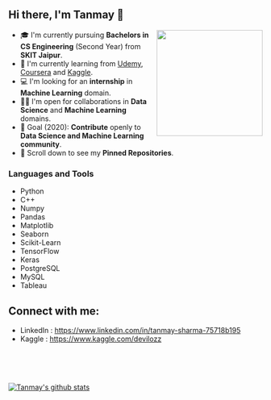 ## Hi there, I'm Tanmay 👋
<img align='right' src="https://s7.gifyu.com/images/WhatsApp-Image-2020-07-14-at-11.34.49-1.gif" width="210">

- 🎓 I'm currently pursuing **Bachelors in CS Engineering** (Second Year) from **SKIT Jaipur**.
- 🌱 I'm currently learning from [Udemy](https://www.udemy.com/), [Coursera](https://www.coursera.org/) and [Kaggle](https://www.kaggle.com/).
- 💻 I'm looking for an **internship** in **Machine Learning** domain.
- 🤝🏻 I'm open for collaborations in **Data Science** and **Machine Learning** domains.
- 🎯 Goal (2020): **Contribute** openly to **Data Science and Machine Learning community**.
- 📌 Scroll down to see my **Pinned Repositories**.

### Languages and Tools

- Python
- C++
- Numpy
- Pandas
- Matplotlib
- Seaborn
- Scikit-Learn
- TensorFlow
- Keras
- PostgreSQL
- MySQL
- Tableau

## Connect with me:

- LinkedIn : https://www.linkedin.com/in/tanmay-sharma-75718b195
- Kaggle : https://www.kaggle.com/devilozz

<br>
<br>
<br>

[![Tanmay's github stats](https://github-readme-stats.vercel.app/api?username=tansha31&hide=contribs)](https://github.com/anuraghazra/github-readme-stats)
